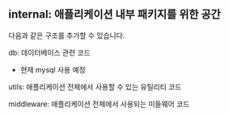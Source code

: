 ## internal: 애플리케이션 내부 패키지를 위한 공간

다음과 같은 구조를 추가할 수 있습니다.

db: 데이터베이스 관련 코드
- 현재 mysql 사용 예정

utils: 애플리케이션 전체에서 사용할 수 있는 유틸리티 코드

middleware: 애플리케이션 전체에서 사용되는 미들웨어 코드
